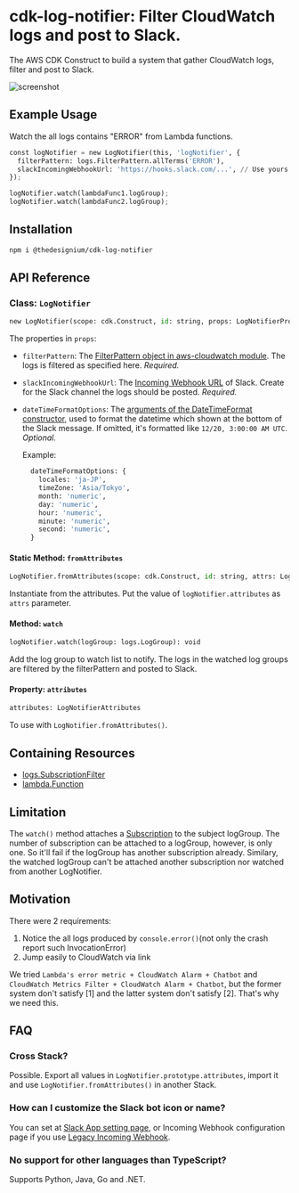 # cdk-log-notifier: Filter CloudWatch logs and post to Slack.

The AWS CDK Construct to build a system that gather CloudWatch logs, filter and post to Slack.

![screenshot](https://i.imgur.com/Qx2A9n2.png)

## Example Usage

Watch the all logs contains "ERROR" from Lambda functions.

```python
const logNotifier = new LogNotifier(this, 'logNotifier', {
  filterPattern: logs.FilterPattern.allTerms('ERROR'),
  slackIncomingWebhookUrl: 'https://hooks.slack.com/...', // Use yours.
});

logNotifier.watch(lambdaFunc1.logGroup);
logNotifier.watch(lambdaFunc2.logGroup);
```

## Installation

```sh
npm i @thedesignium/cdk-log-notifier
```

## API Reference

### Class: `LogNotifier`

```python
new LogNotifier(scope: cdk.Construct, id: string, props: LogNotifierProps)
```

The properties in `props`:

* `filterPattern`: The [FilterPattern object in aws-cloudwatch module](https://docs.aws.amazon.com/cdk/api/latest/docs/@aws-cdk_aws-logs.FilterPattern.html). The logs is filtered as specified here. *Required.*
* `slackIncomingWebhookUrl`: The [Incoming Webhook URL](https://api.slack.com/messaging/webhooks) of Slack. Create for the Slack channel the logs should be posted. *Required.*
* `dateTimeFormatOptions`: The [arguments of the DateTimeFormat constructor](https://developer.mozilla.org/en-US/docs/Web/JavaScript/Reference/Global_Objects/Intl/DateTimeFormat/DateTimeFormat#parameters), used to format the datetime which shown at the bottom of the Slack message. If omitted, it's formatted like `12/20, 3:00:00 AM UTC`. *Optional.*

  Example:

  ```python
    dateTimeFormatOptions: {
      locales: 'ja-JP',
      timeZone: 'Asia/Tokyo',
      month: 'numeric',
      day: 'numeric',
      hour: 'numeric',
      minute: 'numeric',
      second: 'numeric',
    }
  ```

#### Static Method: `fromAttributes`

```python
LogNotifier.fromAttributes(scope: cdk.Construct, id: string, attrs: LogNotifierAttributes): LogNotifier
```

Instantiate from the attributes. Put the value of `logNotifier.attributes` as `attrs` parameter.

#### Method: `watch`

```python
logNotifier.watch(logGroup: logs.LogGroup): void
```

Add the log group to watch list to notify. The logs in the watched log groups are filtered by the filterPattern and posted to Slack.

#### Property: `attributes`

```python
attributes: LogNotifierAttributes
```

To use with `LogNotifier.fromAttributes()`.

## Containing Resources

* [logs.SubscriptionFilter](https://docs.aws.amazon.com/cdk/api/latest/docs/@aws-cdk_aws-logs.SubscriptionFilter.html)
* [lambda.Function](https://docs.aws.amazon.com/cdk/api/latest/docs/@aws-cdk_aws-lambda.Function.html)

## Limitation

The `watch()` method attaches a [Subscription](https://docs.aws.amazon.com/AmazonCloudWatch/latest/logs/Subscriptions.html) to the subject logGroup. The number of subscription can be attached to a logGroup, however, is only one. So it'll fail if the logGroup has another subscription already. Similary, the watched logGroup can't be attached another subscription nor watched from another LogNotifier.

## Motivation

There were 2 requirements:

1. Notice the all logs produced by `console.error()`(not only the crash report such InvocationError)
2. Jump easily to CloudWatch via link

We tried `Lambda's error metric + CloudWatch Alarm + Chatbot` and `CloudWatch Metrics Filter + CloudWatch Alarm + Chatbot`, but the former system don't satisfy [1] and the latter system don't satisfy [2]. That's why we need this.

## FAQ

### Cross Stack?

Possible. Export all values in `LogNotifier.prototype.attributes`, import it and use `LogNotifier.fromAttributes()` in another Stack.

### How can I customize the Slack bot icon or name?

You can set at [Slack App setting page](https://api.slack.com/apps), or Incoming Webhook configuration page if you use [Legacy Incoming Webhook](https://api.slack.com/legacy/custom-integrations/incoming-webhooks).

### No support for other languages than TypeScript?

Supports Python, Java, Go and .NET.

